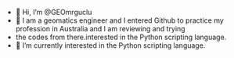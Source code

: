 - 👋 Hi, I’m @GEOmrguclu
- 👀 I am a geomatics engineer and I entered Github to practice my profession in Australia and I am reviewing and trying 
- the codes from there.interested in the Python scripting language.
- 🌱 I’m currently interested in the Python scripting language.

<!---
GEOmrguclu/GEOmrguclu is a ✨ special ✨ repository because its `README.md` (this file) appears on your GitHub profile.
You can click the Preview link to take a look at your changes.
--->
